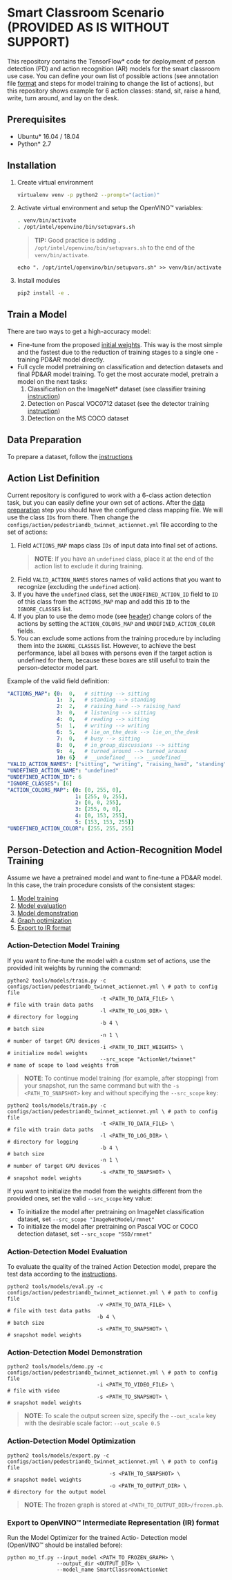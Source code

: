 # Smart Classroom Scenario (PROVIDED AS IS WITHOUT SUPPORT)

This repository contains the TensorFlow\* code for deployment of person detection (PD) and action recognition (AR) models for the smart classroom use case. You can define your own list of possible actions (see annotation file [format](./README_DATA.md) and steps for model training to change the list of actions), but this repository shows example for 6 action classes: stand, sit, raise a hand, write, turn around, and lay on the desk.

## Prerequisites

- Ubuntu\* 16.04 / 18.04
- Python\* 2.7

## Installation

 1. Create virtual environment
    ```bash
    virtualenv venv -p python2 --prompt="(action)"
    ```

 2. Activate virtual environment and setup the OpenVINO™ variables:
    ```bash
    . venv/bin/activate
    . /opt/intel/openvino/bin/setupvars.sh
    ```
    > **TIP:** Good practice is adding `. /opt/intel/openvino/bin/setupvars.sh` to the end of the `venv/bin/activate`.
    ```
    echo ". /opt/intel/openvino/bin/setupvars.sh" >> venv/bin/activate
    ```

 3. Install modules
    ```bash
    pip2 install -e .
    ```

## Train a Model

There are two ways to get a high-accuracy model:
 - Fine-tune from the proposed [initial weights](https://download.01.org/opencv/openvino_training_extensions/models/action_detection/person-detection-action-recognition-0006.tar.gz). This way is the most simple and the fastest due to the reduction of training stages to a single one - training PD&AR model directly.
 - Full cycle model pretraining on classification and detection datasets and final PD&AR model training. To get the most accurate model, pretrain a model on the next tasks:
   1. Classification on the ImageNet\* dataset (see classifier training [instruction](./README_CLASSIFIER.md))
   2. Detection on Pascal VOC0712 dataset (see the detector training [instruction](./README_DETECTOR.md))
   3. Detection on the MS COCO dataset

## Data Preparation

To prepare a dataset, follow the [instructions](./README_DATA.md)

## Action List Definition

Current repository is configured to work with a 6-class action detection task, but you can easily define your own set of actions. After the [data preparation](#data-preparation) step you should have the configured class mapping file. We will use the class `IDs` from there. Then change the `configs/action/pedestriandb_twinnet_actionnet.yml` file according to the set of actions:
 1. Field `ACTIONS_MAP` maps class `IDs` of input data into final set of actions.
    > **NOTE**: If you have an `undefined` class, place it at the end of the action list to exclude it during training.
 2. Field `VALID_ACTION_NAMES` stores names of valid actions that you want to recognize (excluding the `undefined` action).
 4. If you have the `undefined` class, set the `UNDEFINED_ACTION_ID` field to `ID` of this class from the `ACTIONS_MAP` map and add this `ID` to the `IGNORE_CLASSES` list.
 4. If you plan to use the demo mode (see [header](#action-detection-model-demostration)) change colors of the actions by setting the `ACTION_COLORS_MAP` and `UNDEFINED_ACTION_COLOR` fields.
 5. You can exclude some actions from the training procedure by including them into the `IGNORE_CLASSES` list. However, to achieve the best performance, label all boxes with persons even if the target action is undefined for them, because these boxes are still useful to train the person-detector model part.

Example of the valid field definition:
```yaml
"ACTIONS_MAP": {0:  0,   # sitting --> sitting
                1:  3,   # standing --> standing
                2:  2,   # raising_hand --> raising_hand
                3:  0,   # listening --> sitting
                4:  0,   # reading --> sitting
                5:  1,   # writing --> writing
                6:  5,   # lie_on_the_desk --> lie_on_the_desk
                7:  0,   # busy --> sitting
                8:  0,   # in_group_discussions --> sitting
                9:  4,   # turned_around --> turned_around
                10: 6}   # __undefined__ --> __undefined__
"VALID_ACTION_NAMES": ["sitting", "writing", "raising_hand", "standing", "turned_around", "lie_on_the_desk"]
"UNDEFINED_ACTION_NAME": "undefined"
"UNDEFINED_ACTION_ID": 6
"IGNORE_CLASSES": [6]
"ACTION_COLORS_MAP": {0: [0, 255, 0],
                      1: [255, 0, 255],
                      2: [0, 0, 255],
                      3: [255, 0, 0],
                      4: [0, 153, 255],
                      5: [153, 153, 255]}
"UNDEFINED_ACTION_COLOR": [255, 255, 255]
```

## Person-Detection and Action-Recognition Model Training

Assume we have a pretrained model and want to fine-tune a PD&AR model. In this case, the train procedure consists of the consistent stages:
 1. [Model training](#action-detection-model-training)
 2. [Model evaluation](#action-detection-model-evaluation)
 3. [Model demonstration](#action-detection-model-demonstration)
 4. [Graph optimization](#action-detection-model-optimization)
 5. [Export to IR format](#export-to-ir-format)


### Action-Detection Model Training

If you want to fine-tune the model with a custom set of actions, use the provided init weights by running the command:
```Shell
python2 tools/models/train.py -c configs/action/pedestriandb_twinnet_actionnet.yml \ # path to config file
                              -t <PATH_TO_DATA_FILE> \                               # file with train data paths
                              -l <PATH_TO_LOG_DIR> \                                 # directory for logging
                              -b 4 \                                                 # batch size
                              -n 1 \                                                 # number of target GPU devices
                              -i <PATH_TO_INIT_WEIGHTS> \                            # initialize model weights
                              --src_scope "ActionNet/twinnet"                        # name of scope to load weights from
```

> **NOTE**: To continue model training (for example, after stopping) from your snapshot, run the same command but with the `-s <PATH_TO_SNAPSHOT>` key and without specifying the `--src_scope` key:
```Shell
python2 tools/models/train.py -c configs/action/pedestriandb_twinnet_actionnet.yml \ # path to config file
                              -t <PATH_TO_DATA_FILE> \                               # file with train data paths
                              -l <PATH_TO_LOG_DIR> \                                 # directory for logging
                              -b 4 \                                                 # batch size
                              -n 1 \                                                 # number of target GPU devices
                              -s <PATH_TO_SNAPSHOT> \                                # snapshot model weights
```

If you want to initialize the model from the weights different from the provided ones, set the valid `--src_scope` key value:
 - To initialize the model after pretraining on ImageNet classification dataset, set `--src_scope "ImageNetModel/rmnet"`
 - To initialize the model after pretraining on Pascal VOC or COCO detection dataset, set `--src_scope "SSD/rmnet"`

### Action-Detection Model Evaluation

To evaluate the quality of the trained Action Detection model, prepare the test data according to the [instructions](./README_DATA.md).

```Shell
python2 tools/models/eval.py -c configs/action/pedestriandb_twinnet_actionnet.yml \ # path to config file
                             -v <PATH_TO_DATA_FILE> \                               # file with test data paths
                             -b 4 \                                                 # batch size
                             -s <PATH_TO_SNAPSHOT> \                                # snapshot model weights
```


### Action-Detection Model Demonstration

```Shell
python2 tools/models/demo.py -c configs/action/pedestriandb_twinnet_actionnet.yml \ # path to config file
                             -i <PATH_TO_VIDEO_FILE> \                              # file with video
                             -s <PATH_TO_SNAPSHOT> \                                # snapshot model weights
```

>**NOTE**: To scale the output screen size, specify the `--out_scale` key with the desirable scale factor: `--out_scale 0.5`

### Action-Detection Model Optimization

```Shell
python2 tools/models/export.py -c configs/action/pedestriandb_twinnet_actionnet.yml \ # path to config file
                                 -s <PATH_TO_SNAPSHOT> \                                # snapshot model weights
                                 -o <PATH_TO_OUTPUT_DIR> \                              # directory for the output model
```

>**NOTE**: The frozen graph is stored at `<PATH_TO_OUTPUT_DIR>/frozen.pb`.

### Export to OpenVINO™ Intermediate Representation (IR) format

Run the Model Optimizer for the trained Actio- Detection model (OpenVINO™ should be installed before):
```Shell
python mo_tf.py --input_model <PATH_TO_FROZEN_GRAPH> \
                --output_dir <OUTPUT_DIR> \
                --model_name SmartClassroomActionNet
```
